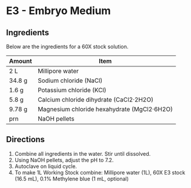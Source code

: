 # E3 - Embryo Medium
 
## Ingredients	
Below are the ingredients for a 60X stock solution.

| **Amount**   	| **Item** 					|
|---------------|-----------------------------------------------|
| 2 L   	| Millipore water 				|  
| 34.8 g	| Sodium chloride (NaCl) 			|
| 1.6 g 	| Potassium chloride (KCl) 			|
| 5.8 g		| Calcium chloride dihydrate (CaCl2·2H2O) 	|
| 9.78 g 	| Magnesium chloride hexahydrate (MgCl2·6H2O) 	|
| prn   	| NaOH pellets 					|

## Directions	

1.  Combine all ingredients in the water. Stir until dissolved. 
2.  Using NaOH pellets, adjust the pH to 7.2.
3.  Autoclave on liquid cycle. 
4.  To make 1L Working Stock combine: Millipore water (1L), 60X E3 stock (16.5 mL), 0.1% Methylene blue (1 mL, optional)
